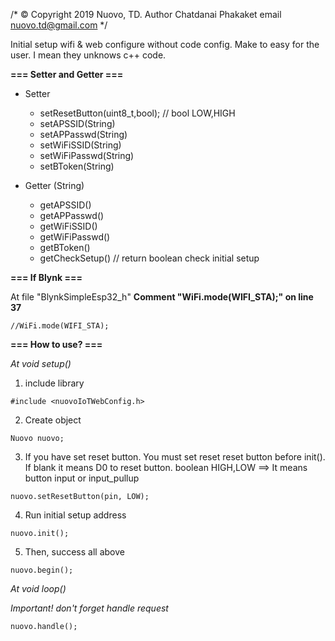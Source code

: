 /*
	© Copyright 2019 Nuovo, TD.
	Author Chatdanai Phakaket
	email nuovo.td@gmail.com
 */
 
 
 Initial setup wifi & web configure without code config. Make to easy for the user. I mean they unknows c++ code. 

**=== Setter and Getter ===**

- Setter
	- setResetButton(uint8_t,bool); // bool LOW,HIGH
	- setAPSSID(String)
	- setAPPasswd(String)
	- setWiFiSSID(String)
	- setWiFiPasswd(String)
	- setBToken(String)

- Getter (String)
	- getAPSSID()
	- getAPPasswd()
	- getWiFiSSID()
	- getWiFiPasswd()
	- getBToken()
	- getCheckSetup() // return boolean check initial setup
 
 
**=== If Blynk ===**
 
 At file "BlynkSimpleEsp32_h" **Comment "WiFi.mode(WIFI_STA);" on line 37**
 

```
//WiFi.mode(WIFI_STA);
```


**=== How to use?  ===**

*At void setup()*

1. include library

```
#include <nuovoIoTWebConfig.h>
```

2. Create object

```
Nuovo nuovo;
```

3. If you have set reset button. You must set reset reset button before init(). If blank it means D0 to reset button.
boolean HIGH,LOW ==> It means button input or input_pullup

```
nuovo.setResetButton(pin, LOW); 
```

4. Run initial setup address

```
nuovo.init();
```

5. Then, success all above

```
nuovo.begin();
```

*At void loop()*

*Important! don't forget handle request*

```
nuovo.handle();
```
